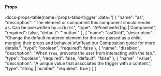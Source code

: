 <!-- This file was automatic generated. Do not edit it manually -->

#### Props
:docs-props-table{name='props-tabs-trigger' :data='[
  {
    "name": "as",
    "description": "The element or component this component should render as. Can be overwritten by `asChild`.",
    "type": "APrimitiveAsTag | Component",
    "required": false,
    "default": "\'button\'"
  },
  {
    "name": "asChild",
    "description": "Change the default rendered element for the one passed as a child, merging their props and behavior.\\n\\nRead our [Composition](https://akar.vinicunca.dev/core/guides/composition) guide for more details.",
    "type": "boolean",
    "required": false
  },
  {
    "name": "disabled",
    "description": "When `true`, prevents the user from interacting with the tab.",
    "type": "boolean",
    "required": false,
    "default": "false"
  },
  {
    "name": "value",
    "description": "A unique value that associates the trigger with a content.",
    "type": "string | number",
    "required": true
  }
]'} 
